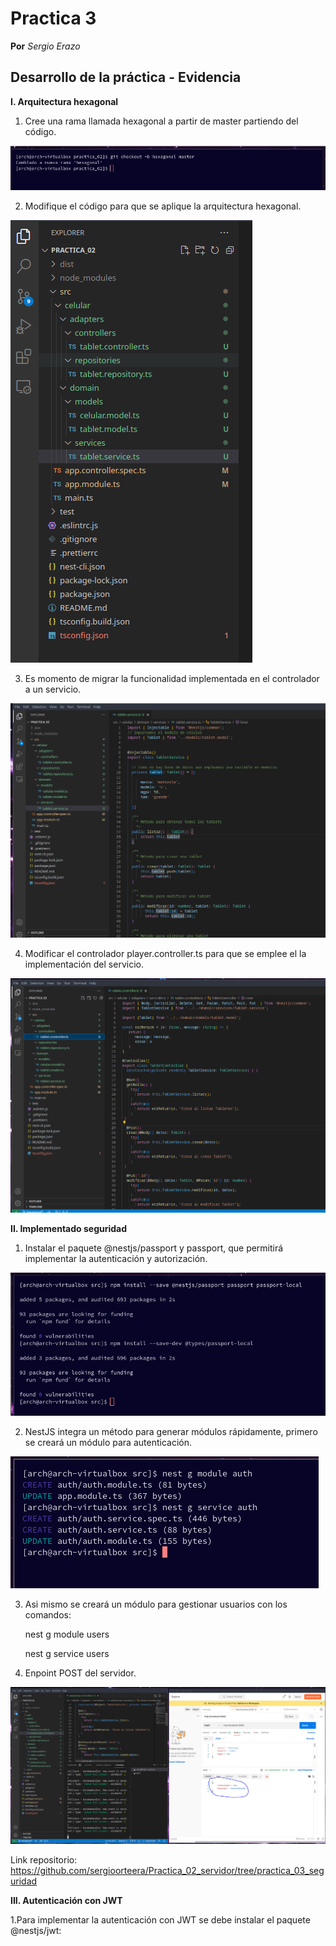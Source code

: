 # Practica 3
**Por** *Sergio Erazo*

## Desarrollo de la práctica - Evidencia
**I. Arquitectura hexagonal**

   1. Cree una rama llamada hexagonal a partir de master partiendo del código.

![imagen](https://github.com/sergioorteera/Informes_Practicas_IoT/blob/main/Practica_03/Imagenes/1.PNG?raw=true)
    
   2. Modifique el código para que se aplique la arquitectura hexagonal.
 
![imagen](https://github.com/sergioorteera/Informes_Practicas_IoT/blob/main/Practica_03/Imagenes/2.PNG?raw=true)
    
   3. Es momento de migrar la funcionalidad implementada en el controlador a un servicio. 

![imagen](https://github.com/sergioorteera/Informes_Practicas_IoT/blob/main/Practica_03/Imagenes/3.PNG?raw=true)
  
   4. Modificar el controlador player.controller.ts para que se emplee el la implementación del servicio.
   
![imagen](https://github.com/sergioorteera/Informes_Practicas_IoT/blob/main/Practica_03/Imagenes/4.PNG?raw=true)
    
**II. Implementado seguridad**

   1. Instalar el paquete @nestjs/passport y passport, que permitirá implementar la autenticación y autorización.

![imagen](https://github.com/sergioorteera/Informes_Practicas_IoT/blob/main/Practica_03/Imagenes/5.PNG?raw=true)

   2. NestJS integra un método para generar módulos rápidamente, primero se creará un módulo para autenticación.

![imagen](https://github.com/sergioorteera/Informes_Practicas_IoT/blob/main/Practica_03/Imagenes/6.PNG?raw=true)

   3. Asi mismo se creará un módulo para gestionar usuarios con los comandos:
   
      nest g module users
      
      nest g service users

   4. Enpoint POST del servidor.
   
![imagen](https://github.com/sergioorteera/Informes_Practicas_IoT/blob/main/Practica_03/Imagenes/7.PNG?raw=true)

Link repositorio: https://github.com/sergioorteera/Practica_02_servidor/tree/practica_03_seguridad

**III. Autenticación con JWT**

   1.Para implementar la autenticación con JWT se debe instalar el paquete @nestjs/jwt:
   
   



